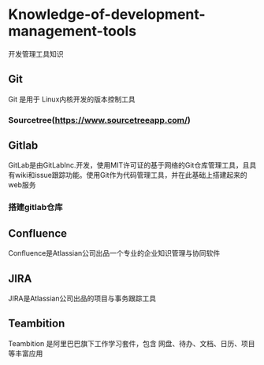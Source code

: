 # Knowledge-of-development-management-tools
开发管理工具知识

## Git
Git 是用于 Linux内核开发的版本控制工具
### Sourcetree(https://www.sourcetreeapp.com/)

## Gitlab
GitLab是由GitLabInc.开发，使用MIT许可证的基于网络的Git仓库管理工具，且具有wiki和issue跟踪功能。使用Git作为代码管理工具，并在此基础上搭建起来的web服务
### 搭建gitlab仓库

## Confluence
Confluence是Atlassian公司出品一个专业的企业知识管理与协同软件

## JIRA 
JIRA是Atlassian公司出品的项目与事务跟踪工具

## Teambition
Teambition 是阿里巴巴旗下工作学习套件，包含 网盘、待办、文档、日历、项目 等丰富应用
